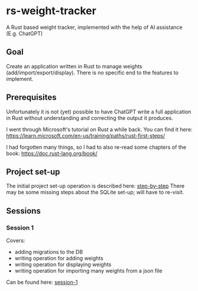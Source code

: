 # rs-weight-tracker
A Rust based weight tracker, implemented with the help of AI assistance (E.g. ChatGPT)

## Goal

Create an application written in Rust to manage weights (add/import/export/display).
There is no specific end to the features to implement.

## Prerequisites

Unfortunately it is not (yet) possible to have ChatGPT write a full application in Rust without understanding and correcting the output it produces.

I went through Microsoft's tutorial on Rust a while back. You can find it here: <https://learn.microsoft.com/en-us/training/paths/rust-first-steps/>

I had forgotten many things, so I had to also re-read some chapters of the book: <https://doc.rust-lang.org/book/>

## Project set-up

The initial project set-up operation is described here: [step-by-step](./docs/step-by-step.md)
There may be some missing steps about the SQLite set-up; will have to re-visit.

## Sessions

### Session 1

Covers:
- adding migrations to the DB
- writing operation for adding weights
- writing operation for displaying weights
- writing operation for importing many weights from a json file

Can be found here: [session-1](./docs/session-1.md)
